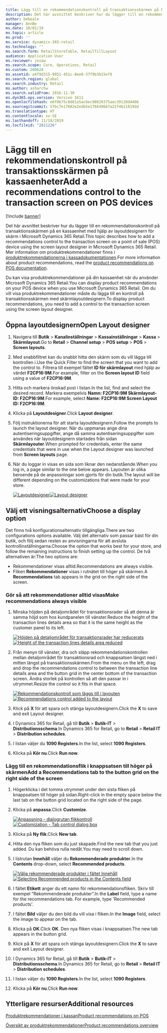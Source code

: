 ```yaml
---
title: Lägg till en rekommendationskontroll på transaktionsskärmen på kassaenheter
description: Det här avsnittet beskriver hur du lägger till en rekommendationskontroll på transaktionsskärmen på en kassaenhet med hjälp av layoutdesignern för skärm i Microsoft Dynamics 365 for Retail.
author: bebeale
manager: AnnBe
ms.date: 10/01/19
ms.topic: article
ms.prod: ''
ms.service: dynamics-365-retail
ms.technology: ''
ms.search.form: RetailStoreTable, RetailTillLayout
audience: Application User
ms.reviewer: josaw
ms.search.scope: Core, Operations, Retail
ms.custom: 260624
ms.assetid: a4f9d315-9951-451c-8ee6-37f9b3b15ef0
ms.search.region: global
ms.search.industry: Retail
ms.author: asharchw
ms.search.validFrom: 2016-11-30
ms.dyn365.ops.version: Version 1611
ms.openlocfilehash: e6f0b75c8d81a5ac6ec90020375aec39120d4406
ms.sourcegitcommit: 57bc7e17682e2edb5e1766496b7a22f4621819dd
ms.translationtype: HT
ms.contentlocale: sv-SE
ms.lasthandoff: 11/18/2019
ms.locfileid: "2811226"
---
```

# <a name="add-a-recommendations-control-to-the-transaction-screen-on-pos-devices"></a><span data-ttu-id="06479-103">Lägg till en rekommendationskontroll på transaktionsskärmen på kassaenheter</span><span class="sxs-lookup"><span data-stu-id="06479-103">Add a recommendations control to the transaction screen on POS devices</span></span>

[!include [banner](includes/banner.md)]


<span data-ttu-id="06479-104">Det här avsnittet beskriver hur du lägger till en rekommendationskontroll på transaktionsskärmen på en kassaenhet med hjälp av layoutdesignern för skärm i Microsoft Dynamics 365 Retail.</span><span class="sxs-lookup"><span data-stu-id="06479-104">This topic describes how to add a recommendations control to the transaction screen on a point of sale (POS) device using the screen layout designer in Microsoft Dynamics 365 Retail.</span></span> <span data-ttu-id="06479-105">Mer information om produktrekommendationer finns i [produktrekommendationerna i kassadokumentationen](product.md).</span><span class="sxs-lookup"><span data-stu-id="06479-105">For more information about product recommendations, read the  [product recommendations on POS documentation](product.md).</span></span>


<span data-ttu-id="06479-106">Du kan visa produktrekommendationer på din kassaenhet när du använder Microsoft Dynamics 365 Retail.</span><span class="sxs-lookup"><span data-stu-id="06479-106">You can display product recommendations on your POS device when you use Microsoft Dynamics 365 Retail.</span></span> <span data-ttu-id="06479-107">Om du vill visa produktrekommendationer måste du lägga till en kontroll på transaktionsskärmen med skärmlayoutdesignern.</span><span class="sxs-lookup"><span data-stu-id="06479-107">To display product recommendations, you need to add a control to the transaction screen using the screen layout designer.</span></span> 

## <a name="open-layout-designer"></a><span data-ttu-id="06479-108">Öppna layoutdesignern</span><span class="sxs-lookup"><span data-stu-id="06479-108">Open Layout designer</span></span>

1. <span data-ttu-id="06479-109">Navigera till **Butik** &gt; **Kanalinställningar** &gt; **Kassainställningar** &gt; **Kassa** &gt; **Skärmlayout**.</span><span class="sxs-lookup"><span data-stu-id="06479-109">Go to **Retail** &gt; **Channel setup** &gt; **POS setup** &gt; **POS** &gt; **Screen layouts**.</span></span>
2. <span data-ttu-id="06479-110">Med snabbfiltret kan du snabbt hitta den skärm som du vill lägga till kontrollen i.</span><span class="sxs-lookup"><span data-stu-id="06479-110">Use the Quick Filter to find the screen that you want to add the control to.</span></span> <span data-ttu-id="06479-111">Filtrera till exempel fältet **ID för skärmlayout** med hjälp av värdet **F2CP16:9M**.</span><span class="sxs-lookup"><span data-stu-id="06479-111">For example, filter on the **Screen layout ID** field using a value of **F2CP16:9M**.</span></span>
3. <span data-ttu-id="06479-112">Hitta och markera önskad post i listan.</span><span class="sxs-lookup"><span data-stu-id="06479-112">In the list, find and select the desired record.</span></span> <span data-ttu-id="06479-113">Markera exempelvis **Namn: F2CP16:9M Skärmlayout-ID: F2CP16:9M**.</span><span class="sxs-lookup"><span data-stu-id="06479-113">For example, select **Name: F2CP16:9M Screen Layout ID: F2CP16:9M**.</span></span>
4. <span data-ttu-id="06479-114">Klicka på **Layoutdesigner**.</span><span class="sxs-lookup"><span data-stu-id="06479-114">Click **Layout designer**.</span></span>
5. <span data-ttu-id="06479-115">Följ instruktionerna för att starta layoutdesignern.</span><span class="sxs-lookup"><span data-stu-id="06479-115">Follow the prompts to launch the layout designer.</span></span> <span data-ttu-id="06479-116">När du uppmanas ange dina autentiseringsuppgifter, ange då samma autentiseringsuppgifter som användes när layoutdesignern startades från sidan **Skärmlayouter**.</span><span class="sxs-lookup"><span data-stu-id="06479-116">When prompted for credentials, enter the same credentials that were in use when the Layout designer was launched from **Screen layouts** page.</span></span>
6. <span data-ttu-id="06479-117">När du loggar in visas en sida som liknar den nedanstående.</span><span class="sxs-lookup"><span data-stu-id="06479-117">When you log in, a page similar to the one below appears.</span></span> <span data-ttu-id="06479-118">Layouten är olika beroende på de anpassningar som gjorts för din butik.</span><span class="sxs-lookup"><span data-stu-id="06479-118">The layout will be different depending on the customizations that were made for your store.</span></span>


    <span data-ttu-id="06479-119">[![Layoutdesigner](./media/screenlayout-pic-1.png)](./media/screenlayout-pic-1.png)</span><span class="sxs-lookup"><span data-stu-id="06479-119">[![Layout designer](./media/screenlayout-pic-1.png)](./media/screenlayout-pic-1.png)</span></span>

## <a name="choose-a-display-option"></a><span data-ttu-id="06479-120">Välj ett visningsalternativ</span><span class="sxs-lookup"><span data-stu-id="06479-120">Choose a display option</span></span>

<span data-ttu-id="06479-121">Det finns två konfigurationsalternativ tillgängliga.</span><span class="sxs-lookup"><span data-stu-id="06479-121">There are two configurations options available.</span></span> <span data-ttu-id="06479-122">Välj det alternativ som passar bäst för din butik, och följ sedan resten av anvisningarna för att avsluta kontrollinställningarna.</span><span class="sxs-lookup"><span data-stu-id="06479-122">Choose the option that works best for your store, and follow the remaining instructions to finish setting up the control.</span></span> <span data-ttu-id="06479-123">De två alternativen är:</span><span class="sxs-lookup"><span data-stu-id="06479-123">The two options are:</span></span>

- <span data-ttu-id="06479-124">Rekommendationer visas alltid.</span><span class="sxs-lookup"><span data-stu-id="06479-124">Recommendations are always visible.</span></span>
- <span data-ttu-id="06479-125">Fliken **Rekommendationer** visas i rutnätet till höger på skärmen.</span><span class="sxs-lookup"><span data-stu-id="06479-125">A **Recommendations** tab appears in the grid on the right side of the screen.</span></span>

### <a name="make-recommendations-always-visible"></a><span data-ttu-id="06479-126">Gör så att rekommendationer alltid visas</span><span class="sxs-lookup"><span data-stu-id="06479-126">Make recommendations always visible</span></span>


1. <span data-ttu-id="06479-127">Minska höjden på detaljområdet för transaktionsrader så att denna är samma höjd som hos kundpanelen till vänster.</span><span class="sxs-lookup"><span data-stu-id="06479-127">Reduce the height of the transaction lines details area so that it is the same height as the customer panel to its left.</span></span>


    <span data-ttu-id="06479-128">[![Höjden på detaljområdet för transaktionsrader har reducerats](./media/screenlayout-pic-2.png)](./media/screenlayout-pic-2.png)</span><span class="sxs-lookup"><span data-stu-id="06479-128">[![Height of the transaction lines details area reduced](./media/screenlayout-pic-2.png)](./media/screenlayout-pic-2.png)</span></span>

2. <span data-ttu-id="06479-129">Från menyn till vänster, dra och släpp rekommendationskontrollen mellan detaljområdet för transaktionsrad och knappsatsen längst ned i mitten längst på transaktionsskärmen.</span><span class="sxs-lookup"><span data-stu-id="06479-129">From the menu on the left, drag and drop the recommendations control to between the transaction line details area and the button grid in the center bottom of the transaction screen.</span></span> <span data-ttu-id="06479-130">Ändra storlek på kontrollen så att den passar in i utrymmet.</span><span class="sxs-lookup"><span data-stu-id="06479-130">Resize the control so it fits in that space.</span></span>

    <span data-ttu-id="06479-131">[![Rekommendationskontroll som läggs till i layouten](./media/screenlayout-pic-3.png)](./media/screenlayout-pic-3.png)</span><span class="sxs-lookup"><span data-stu-id="06479-131">[![Recommendations control added to the layout](./media/screenlayout-pic-3.png)](./media/screenlayout-pic-3.png)</span></span>


3. <span data-ttu-id="06479-132">Klick på **X** för att spara och stänga layoutdesignern.</span><span class="sxs-lookup"><span data-stu-id="06479-132">Click the **X** to save and exit Layout designer.</span></span>
4. <span data-ttu-id="06479-133">I Dynamics 365 for Retail, gå till **Butik** &gt; **Butik-IT** &gt; **Distributionsschema**.</span><span class="sxs-lookup"><span data-stu-id="06479-133">In Dynamics 365 for Retail, go to **Retail** &gt; **Retail IT** &gt; **Distribution schedules**.</span></span>
5. <span data-ttu-id="06479-134">I listan väljer du **1090 Registers**.</span><span class="sxs-lookup"><span data-stu-id="06479-134">In the list, select **1090 Registers**.</span></span>
6. <span data-ttu-id="06479-135">Klicka på **Kör nu**.</span><span class="sxs-lookup"><span data-stu-id="06479-135">Click **Run now**.</span></span>


### <a name="add-a-recommendations-tab-to-the-button-grid-on-the-right-side-of-the-screen"></a><span data-ttu-id="06479-136">Lägg till en rekommendationsflik i knappsatsen till höger på skärmen</span><span class="sxs-lookup"><span data-stu-id="06479-136">Add a Recommendations tab to the button grid on the right side of the screen</span></span>

1. <span data-ttu-id="06479-137">Högerklicka i det tomma utrymmet under den sista fliken på knappsatsen till höger på sidan.</span><span class="sxs-lookup"><span data-stu-id="06479-137">Right-click in the empty space below the last tab on the button grid located on the right side of the page.</span></span>

2. <span data-ttu-id="06479-138">Klicka på **anpassa**.</span><span class="sxs-lookup"><span data-stu-id="06479-138">Click **Customize**.</span></span>

    <span data-ttu-id="06479-139">[![Anpassning - dialogrutan flikkontroll](./media/pic-5.png)](./media/pic-5.png)</span><span class="sxs-lookup"><span data-stu-id="06479-139">[![Customization - Tab control dialog box](./media/pic-5.png)](./media/pic-5.png)</span></span>

3. <span data-ttu-id="06479-140">Klicka på **Ny flik**.</span><span class="sxs-lookup"><span data-stu-id="06479-140">Click **New tab**.</span></span>
4. <span data-ttu-id="06479-141">Hitta den nya fliken som du just skapade.</span><span class="sxs-lookup"><span data-stu-id="06479-141">Find the new tab that you just added.</span></span> <span data-ttu-id="06479-142">Du kan behöva rulla nedåt.</span><span class="sxs-lookup"><span data-stu-id="06479-142">You may need to scroll down.</span></span>
5. <span data-ttu-id="06479-143">I listrutan **Innehåll** väljer du **Rekommenderade produkter**.</span><span class="sxs-lookup"><span data-stu-id="06479-143">In the **Contents** drop-down, select **Recommended products**.</span></span>

    <span data-ttu-id="06479-144">[![Välja rekommenderade produkter i fältet Innehåll](./media/pic-6.png)](./media/pic-6.png)</span><span class="sxs-lookup"><span data-stu-id="06479-144">[![Selecting Recommended products in the Contents field](./media/pic-6.png)](./media/pic-6.png)</span></span>

6. <span data-ttu-id="06479-145">I fältet **Etikett** anger du ett namn för rekommendationsfliken. Skriv till exempel ”Rekommenderade produkter”.</span><span class="sxs-lookup"><span data-stu-id="06479-145">In the **Label** field, type a name for the recommendations tab. For example, type 'Recommended products'.</span></span>
7. <span data-ttu-id="06479-146">I fältet **Bild** väljer du den bild du vill visa i fliken.</span><span class="sxs-lookup"><span data-stu-id="06479-146">In the **Image** field, select the image to appear on the tab.</span></span>
8. <span data-ttu-id="06479-147">Klicka på **OK**.</span><span class="sxs-lookup"><span data-stu-id="06479-147">Click **OK**.</span></span> <span data-ttu-id="06479-148">Den nya fliken visas i knappsatsen.</span><span class="sxs-lookup"><span data-stu-id="06479-148">The new tab appears in the button grid.</span></span>
9. <span data-ttu-id="06479-149">Klick på **X** för att spara och stänga layoutdesignern.</span><span class="sxs-lookup"><span data-stu-id="06479-149">Click the **X** to save and exit Layout designer.</span></span>
10. <span data-ttu-id="06479-150">I Dynamics 365 for Retail, gå till **Butik** &gt; **Butik-IT** &gt; **Distributionsschema**.</span><span class="sxs-lookup"><span data-stu-id="06479-150">In Dynamics 365 for Retail, go to **Retail** &gt; **Retail IT** &gt; **Distribution schedules**.</span></span>
11. <span data-ttu-id="06479-151">I listan väljer du **1090 Registers**.</span><span class="sxs-lookup"><span data-stu-id="06479-151">In the list, select **1090 Registers**.</span></span>
12. <span data-ttu-id="06479-152">Klicka på **Kör nu**.</span><span class="sxs-lookup"><span data-stu-id="06479-152">Click **Run now**.</span></span>

## <a name="additional-resources"></a><span data-ttu-id="06479-153">Ytterligare resurser</span><span class="sxs-lookup"><span data-stu-id="06479-153">Additional resources</span></span>

[<span data-ttu-id="06479-154">Produktrekommendationer i kassan</span><span class="sxs-lookup"><span data-stu-id="06479-154">Product recommendations on POS</span></span>](product.md)

[<span data-ttu-id="06479-155">Översikt av produktrekommendationer</span><span class="sxs-lookup"><span data-stu-id="06479-155">Product recommendations overview</span></span>](../commerce/product-recommendations.md)

